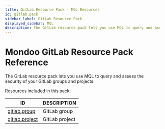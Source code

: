 ```yaml
---
title: GitLab Resource Pack - MQL Resources
id: gitlab.pack
sidebar_label: GitLab Resource Pack
displayed_sidebar: MQL
description: The GitLab resource pack lets you use MQL to query and assess the security of your GitLab groups and projects.
---
```


# Mondoo GitLab Resource Pack Reference

The GitLab resource pack lets you use MQL to query and assess the security of your GitLab groups and projects.

Resources included in this pack:

| ID                                  | DESCRIPTION    |
| ----------------------------------- | -------------- |
| [gitlab.group](gitlab.group.md)     | GitLab group   |
| [gitlab.project](gitlab.project.md) | GitLab project |
